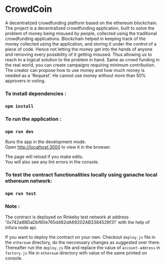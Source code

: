 # CrowdCoin
A decentralized crowdfunding platform based on the ethereum blockchain.
The project is a decentralized crowdfunding application, built to solve the problem of money being misused by people, collected using the traditional crowdfunding applications.
Blockchain helped in keeping track of the money collected using the application, and storing it under the control of a piece of code. Hence not letting the money get into the hands of anyone and removing every possibility of it getting misused. Thus allowing us to reach to a logical solution to the problem in hand.
Same as crowd funding in the real world, you can create campaigns requiring minimum contribution. The creator can propose how to use money and how much money is needed as a 'Request'. He cannot use money without more than 50% approvers in voting.

### To install dependencies :

### `npm install`

### To run the application :

### `npm run dev`

Runs the app in the development mode.<br />
Open [http://localhost:3000](http://localhost:3000) to view it in the browser.

The page will reload if you make edits.<br />
You will also see any lint errors in the console.

### To test the contract functionalities locally using ganache local ethereum network:

### `npm run test`

### Note :
The contract is deployed on Rinkeby test network at address '0x742a8BDaDbf60e765d482dA69202AB3384526f31' with the help of infura node api. 

If you want to deploy the contract on your own. Checkout `deploy.js` file in the `ethereum` directory, do the neccessary changes as suggested over there. Thereafter run the `deploy.js` file and replace the value of `account-address` in `factory.js` file in `ethereum` directory with value of the same printed on console.
